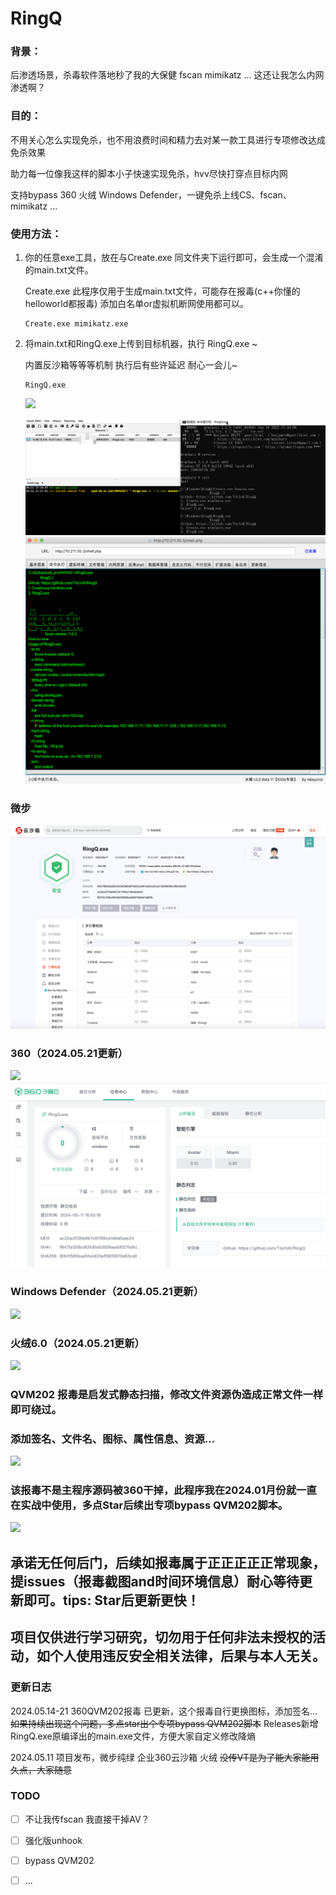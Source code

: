 # RingQ

### 背景：

后渗透场景，杀毒软件落地秒了我的大保健 fscan mimikatz ...  这还让我怎么内网渗透啊？





### 目的：

不用关心怎么实现免杀，也不用浪费时间和精力去对某一款工具进行专项修改达成免杀效果

助力每一位像我这样的脚本小子快速实现免杀，hvv尽快打穿点目标内网

支持bypass 360 火绒 Windows Defender，一键免杀上线CS、fscan、mimikatz ...




### 使用方法：

1. 你的任意exe工具，放在与Create.exe 同文件夹下运行即可，会生成一个混淆的main.txt文件。
   
   Create.exe 此程序仅用于生成main.txt文件，可能存在报毒(c++你懂的 helloworld都报毒) 添加白名单or虚拟机断网使用都可以。

   ```
   Create.exe mimikatz.exe
   ```


2. 将main.txt和RingQ.exe上传到目标机器，执行 RingQ.exe ~

   内置反沙箱等等等机制 执行后有些许延迟 耐心一会儿~

   ```
   RingQ.exe
   ```
   ![](https://github.com/T4y1oR/RingQ/blob/main/images/help.gif)

   ![](https://github.com/T4y1oR/RingQ/blob/main/images/image-20240511172315793.png)
   ![](https://github.com/T4y1oR/RingQ/blob/main/images/image-20240511172315791.png)

### **微步**
![](https://github.com/T4y1oR/RingQ/blob/main/images/image-20240511162750465.png)
### **360**（2024.05.21更新）
![](https://github.com/T4y1oR/RingQ/blob/main/images/360.png)
![](https://github.com/T4y1oR/RingQ/blob/main/images/image-20240511165253870.png)

### **Windows Defender**（2024.05.21更新）
![](https://github.com/T4y1oR/RingQ/blob/main/images/DF.png)
### **火绒6.0**（2024.05.21更新）
![](https://github.com/T4y1oR/RingQ/blob/main/images/huorong.png)



### QVM202 报毒是启发式静态扫描，修改文件资源伪造成正常文件一样即可绕过。

### 添加签名、文件名、图标、属性信息、资源...

![](https://github.com/T4y1oR/RingQ/blob/main/images/Snipaste_2024-05-19_18-15-10.png)

### 该报毒不是主程序源码被360干掉，此程序我在2024.01月份就一直在实战中使用，多点Star后续出专项bypass QVM202脚本。

![](https://github.com/T4y1oR/RingQ/blob/main/images/Snipaste_2024-05-19_18-54-11.png)



## 承诺无任何后门，后续如报毒属于正正正正正常现象，提issues（报毒截图and时间环境信息）耐心等待更新即可。tips:  Star后更新更快！

## 项目仅供进行学习研究，切勿用于任何非法未授权的活动，如个人使用违反安全相关法律，后果与本人无关。



### 更新日志
2024.05.14-21 360QVM202报毒 已更新，这个报毒自行更换图标，添加签名...  ~~如果持续出现这个问题，多点star出个专项bypass QVM202脚本~~ 
           Releases新增RingQ.exe原编译出的main.exe文件，方便大家自定义修改降熵

2024.05.11 项目发布，微步纯绿 企业360云沙箱 火绒   ~~没传VT是为了能大家能用久点，大家随意~~



### TODO

- [ ] 不让我传fscan 我直接干掉AV？
- [ ] 强化版unhook
- [ ] bypass QVM202
- [ ] ...

